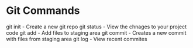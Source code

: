 # Git Commands

git init - Create a new git repo
git status - View the chnages to your project code
git add - Add files to staging area
git commit - Creates a new commit with files from staging area
git log - View recent commites